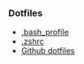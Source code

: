 ### Dotfiles

- [.bash_profile](.bash_profile)
- [.zshrc](.zshrc)
- [Github dotfiles](https://dotfiles.github.io/)
